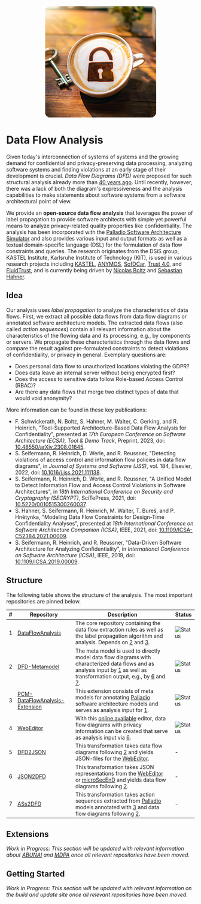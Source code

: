 <p align="center"> 
	<img alt="Data Flow Analysis" src="profile/coffeeflowanalysis.png">
</p>

# Data Flow Analysis

Given today's interconnection of systems of systems and the growing demand for confidential and privacy-preserving data processing, analyzing software systems and finding violations at an early stage of their development is crucial. *Data Flow Diagrams (DFD)* were proposed for such structural analysis already more than [40 years ago](https://en.wikipedia.org/wiki/Structured_analysis). Until recently, however, there was a lack of both the diagram's expressiveness and the analysis capabilities to make statements about software systems from a software architectural point of view.

We provide an **open-source data flow analysis** that leverages the power of label propagation to provide software architects with simple yet powerful means to analyze privacy-related quality properties like confidentiality. The analysis has been incorporated with the [Palladio Software Architecture Simulator](https://www.palladio-simulator.com/) and also provides various input and output formats as well as a textual domain-specific language (DSL) for the formulation of data flow constraints and queries. The research originates from the DSiS group, KASTEL Institute, Karlsruhe Institute of Technology (KIT), is used in various research projects including [KASTEL](https://www.kastel.kit.edu/), [ANYMOS](https://www.anymos.de/), [SofDCar](https://sofdcar.de/), [Trust 4.0](https://github.com/Trust40-Project), and [FluidTrust](https://github.com/FluidTrust), and is currently being driven by [Nicolas Boltz](https://dsis.kastel.kit.edu/staff_nicolas_boltz.php) and [Sebastian Hahner](https://dsis.kastel.kit.edu/staff_sebastian_hahner.php).

## Idea

Our analysis uses *label propagation* to analyze the characteristics of data flows. First, we extract all possible data flows from data flow diagrams or annotated software architecture models. The extracted data flows (also called *action sequences*) contain all relevant information about the characteristics of the flowing data and its processing, e.g., by components or servers. We propagate these characteristics through the data flows and compare the result against pre-formulated constraints to detect violations of confidentiality, or privacy in general. Exemplary questions are:

* Does personal data flow to unauthorized locations violating the GDPR?
* Does data leave an internal server without being encrypted first?
* Does the access to sensitive data follow Role-based Access Control (RBAC)?
* Are there any data flows that merge two distinct types of data that would void anonymity?

More information can be found in these key publications:

* F. Schwickerath, N. Boltz, S. Hahner, M. Walter, C. Gerking, and R. Heinrich, "Tool-Supported Architecture-Based Data Flow Analysis for Confidentiality", presented at *17th European Conference on Software Architecture (ECSA), Tool & Demo Track*, Preprint, 2023, doi: [10.48550/arXiv.2308.01645](https://doi.org/10.48550/arXiv.2308.01645).
* S. Seifermann, R. Heinrich, D. Werle, and R. Reussner, "Detecting violations of access control and information flow policies in data flow diagrams", in *Journal of Systems and Software (JSS)*, vol. 184, Elsevier, 2022, doi: [10.1016/j.jss.2021.111138](https://doi.org/10.1016/j.jss.2021.111138).
* S. Seifermann, R. Heinrich, D. Werle, and R. Reussner, "A Unified Model to Detect Information Flow and Access Control Violations in Software Architectures", in *18th International Conference on Security and Cryptography (SECRYPT)*, SciTePress, 2021, doi: [10.5220/0010515300260037](https://doi.org/10.5220/0010515300260037).
* S. Hahner, S. Seifermann, R. Heinrich, M. Walter, T. Bureš, and P. Hnětynka, "Modeling Data Flow Constraints for Design-Time Confidentiality Analyses", presented at *18th International Conference on Software Architecture Companion (ICSA)*, IEEE, 2021, doi: [10.1109/ICSA-C52384.2021.00009](https://doi.org/10.1109/ICSA-C52384.2021.00009).
* S. Seifermann, R. Heinrich, and R. Reussner, "Data-Driven Software Architecture for Analyzing Confidentiality", in *International Conference on Software Architecture (ICSA)*, IEEE, 2019, doi: [10.1109/ICSA.2019.00009](https://doi.org/10.1109/ICSA.2019.00009).

## Structure

The following table shows the structure of the analysis. The most important repositories are pinned below.

| # | Repository | Description | Status |
| - | ---------- | ----------- | ------ |
| 1 | [DataFlowAnalysis](https://github.com/DataFlowAnalysis/DataFlowAnalysis) | The core repository containing the data flow extraction rules as well as the label propagation algorithm and analysis. Depends on [2](https://github.com/DataFlowAnalysis/DFD-Metamodel) and [3](https://github.com/DataFlowAnalysis/PCM-DataFlowAnalysis-Extension). | ![Status](https://img.shields.io/github/actions/workflow/status/DataFlowAnalysis/DataFlowAnalysis/main.yml?label=&logo=github&style=flat-square) |
| 2 | [DFD-Metamodel](https://github.com/DataFlowAnalysis/DFD-Metamodel) | The meta model is used to directly model data flow diagrams with characterized data flows and as analysis input by [1](https://github.com/DataFlowAnalysis/DataFlowAnalysis) as well as transformation output, e.g., by [6](https://github.com/DataFlowAnalysis/JSON2DFD) and [7](https://github.com/DataFlowAnalysis/ASs2DFD). | ![Status](https://img.shields.io/github/actions/workflow/status/DataFlowAnalysis/DFD-Metamodel/updatesite.yml?label=&logo=github&style=flat-square) |
| 3 | [PCM-DataFlowAnalysis-Extension](https://github.com/DataFlowAnalysis/PCM-DataFlowAnalysis-Extension) | This extension consists of meta models for annotating [Palladio](https://www.palladio-simulator.com/) software architecture models and serves as analysis input for [1](https://github.com/DataFlowAnalysis/DataFlowAnalysis). | ![Status](https://img.shields.io/github/actions/workflow/status/DataFlowAnalysis/PCM-DataFlowAnalysis-Extension/main.yml?label=&logo=github&style=flat-square) |
| 4 | [WebEditor](https://github.com/DataFlowAnalysis/WebEditor) | With this [online available](https://dataflowanalysis.github.io/WebEditor/) editor, data flow diagrams with privacy information can be created that serve as analysis input via [6](https://github.com/DataFlowAnalysis/JSON2DFD). | ![Status](https://img.shields.io/github/actions/workflow/status/DataFlowAnalysis/WebEditor/pages.yaml?label=&logo=github&style=flat-square) |
| 5 | [DFD2JSON](https://github.com/DataFlowAnalysis/DFD2Json) | This transformation takes data flow diagrams following [2](https://github.com/DataFlowAnalysis/DFD-Metamodel) and yields JSON-files for the [WebEditor](https://github.com/DataFlowAnalysis/WebEditor). | - |
| 6 | [JSON2DFD](https://github.com/DataFlowAnalysis/JSON2DFD) | This transformation takes JSON representations from the [WebEditor](https://github.com/DataFlowAnalysis/WebEditor) or [microSecEnD](https://github.com/tuhh-softsec/microSecEnD) and yields data flow diagrams following [2](https://github.com/DataFlowAnalysis/DFD-Metamodel). | - |
| 7 | [ASs2DFD](https://github.com/DataFlowAnalysis/ASs2DFD) | This transformation takes action sequences extracted from [Palladio](https://www.palladio-simulator.com/) models annotated with [3](https://github.com/DataFlowAnalysis/PCM-DataFlowAnalysis-Extension) and data flow diagrams following [2](https://github.com/DataFlowAnalysis/DFD-Metamodel). | - |

## Extensions

*Work in Progress: This section will be updated with relevant information about [ABUNAI](https://github.com/abunai-dev) and [MDPA](https://github.com/Model-Based-Data-Protection-Assessments) once all relevant repositories have been moved.*

## Getting Started

*Work in Progress: This section will be updated with relevant information on the build and update site once all relevant repositories have been moved.*
